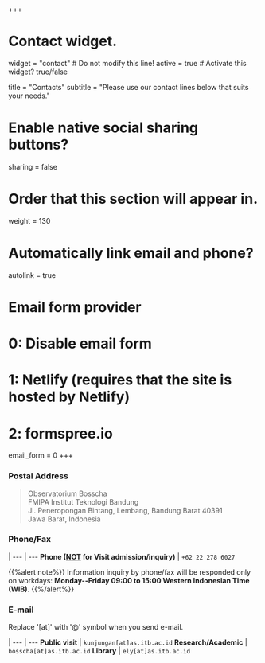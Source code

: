 +++
# Contact widget.
widget = "contact"  # Do not modify this line!
active = true  # Activate this widget? true/false

title = "Contacts"
subtitle = "Please use our contact lines below that suits your needs."

# Enable native social sharing buttons?
sharing = false

# Order that this section will appear in.
weight = 130

# Automatically link email and phone?
autolink = true

# Email form provider
#   0: Disable email form
#   1: Netlify (requires that the site is hosted by Netlify)
#   2: formspree.io
email_form = 0
+++
### <i class="fas fa-envelope-open-text"></i> Postal Address

> Observatorium Bosscha <br>
FMIPA Institut Teknologi Bandung <br>
Jl. Peneropongan Bintang, Lembang, Bandung Barat 40391 <br>
Jawa Barat, Indonesia

### <i class="fas fa-phone"></i> Phone/Fax

 | 
--- | ---
**Phone (<u>NOT</u> for Visit admission/inquiry)** | `+62 22 278 6027`

{{%alert note%}}
Information inquiry by phone/fax will be responded only on workdays: **Monday--Friday 09:00 to 15:00 Western Indonesian Time (WIB)**.
{{%/alert%}}

<!-- * Kunjungan publik  : `+62 22 278 6001` -->


### <i class="fas fa-envelope"></i> E-mail
Replace '[at]' with '@' symbol when you send e-mail.
<!-- * Kunjungan publik  : `kunjungan@as.itb.ac.id`
* Riset/Administrasi    : `bosscha@as.itb.ac.id`
* Perpustakaan              : `ely@as.itb.ac.id` -->

 | 
--- | ---
**Public visit**  | `kunjungan[at]as.itb.ac.id`
**Research/Academic**   | `bosscha[at]as.itb.ac.id`
**Library**              | `ely[at]as.itb.ac.id`